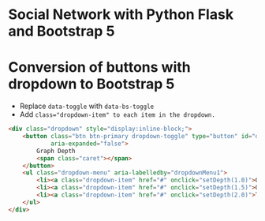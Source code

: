 # Social Network with Python Flask and Bootstrap 5

# Conversion of buttons with dropdown to Bootstrap 5

* Replace `data-toggle` with `data-bs-toggle`
* Add `class="dropdown-item" to each item in the dropdown.`

```html
<div class="dropdown" style="display:inline-block;">
    <button class="btn btn-primary dropdown-toggle" type="button" id="depthMenu" data-bs-toggle="dropdown"
            aria-expanded="false">
        Graph Depth
        <span class="caret"></span>
    </button>
    <ul class="dropdown-menu" aria-labelledby="dropdownMenu1">
        <li><a class="dropdown-item" href="#" onclick="setDepth(1.0)">One Level</a></li>
        <li><a class="dropdown-item" href="#" onclick="setDepth(1.5)">One Level with Interconnections</a></li>
        <li><a class="dropdown-item" href="#" onclick="setDepth(2.0)">Two Levels</a></li>
    </ul>
</div>
```